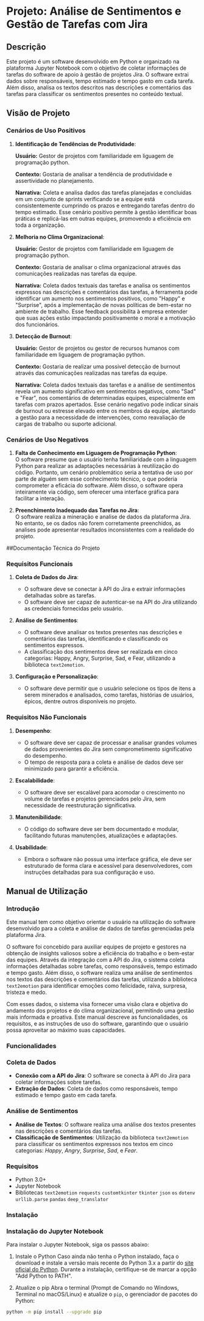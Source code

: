 # Projeto: Análise de Sentimentos e Gestão de Tarefas com Jira

## Descrição

Este projeto é um software desenvolvido em Python e organizado na plataforma Jupyter Notebook com o objetivo de coletar informações de tarefas do software de apoio à gestão de projetos Jira. O software extrai dados sobre responsáveis, tempo estimado e tempo gasto em cada tarefa. Além disso, analisa os textos descritos nas descrições e comentários das tarefas para classificar os sentimentos presentes no conteúdo textual.

## Visão de Projeto  

### Cenários de Uso Positivos  

1. **Identificação de Tendências de Produtividade**:

   **Usuário:** Gestor de projetos com familiaridade em liguagem de programação python.
   
   **Contexto:** Gostaria de analisar a tendência de produtividade e assertividade no planejamento.  

   **Narrativa:** Coleta e analisa dados das tarefas planejadas e concluidas em um conjunto de sprints verificando se a equipe está consistentemente cumprindo os prazos e entregando tarefas dentro do tempo estimado. Esse cenário positivo permite à gestão identificar boas práticas e replicá-las em outras equipes, promovendo a eficiência em toda a organização.  

2. **Melhoria no Clima Organizacional**:  

   **Usuário:** Gestor de projetos com familiaridade em liguagem de programação python.  

   **Contexto:** Gostaria de analisar o clima organizacional através das comunicações realizadas nas tarefas da equipe.  

   **Narrativa:** Coleta dados textuais das tarefas e analisa os sentimentos expressos nas descrições e comentários das tarefas, a ferramenta pode identificar um aumento nos sentimentos positivos, como "Happy" e "Surprise", após a implementação de novas políticas de bem-estar no ambiente de trabalho. Esse feedback possibilita à empresa entender que suas ações estão impactando positivamente o moral e a motivação dos funcionários.

3. **Detecção de Burnout**:  

   **Usuário:** Gestor de projetos ou gestor de recursos humanos com familiaridade em liguagem de programação python.  

   **Contexto:** Gostaria de realizar uma possivel detecção de burnout através das comunicações realizadas nas tarefas da equipe.  

   **Narrativa:** Coleta dados textuais das tarefas e a análise de sentimentos revela um aumento significativo em sentimentos negativos, como "Sad" e "Fear", nos comentários de determinadas equipes, especialmente em tarefas com prazos apertados. Esse cenário negativo pode indicar sinais de burnout ou estresse elevado entre os membros da equipe, alertando a gestão para a necessidade de intervenções, como reavaliação de cargas de trabalho ou suporte adicional.  

### Cenários de Uso Negativos  

1. **Falta de Conhecimento em Liguagem de Programação Python**:  
   O software presume que o usuário tenha familiaridade com a linguagem Python para realizar as adaptações necessárias à reutilização do código. Portanto, um cenário problemático seria a tentativa de uso por parte de alguém sem esse conhecimento técnico, o que poderia comprometer a eficácia do software. Além disso, o software opera inteiramente via código, sem oferecer uma interface gráfica para facilitar a interação.

2. **Preenchimento Inadequado das Tarefas no Jira**:  
   O software realiza a mineração e analise de dados da plataforma Jira. No entanto, se os dados não forem corretamente preenchidos, as analises pode apresentar resultados inconsistentes com a realidade do projeto.

##Documentação Técnica do Projeto

### Requisitos Funcionais

1. **Coleta de Dados do Jira**:
   - O software deve se conectar à API do Jira e extrair informações detalhadas sobre as tarefas.
   - O software deve ser capaz de autenticar-se na API do Jira utilizando as credenciais fornecidas pelo usuário.

2. **Análise de Sentimentos**:
   - O software deve analisar os textos presentes nas descrições e comentários das tarefas, identificando e classificando os sentimentos expressos.
   - A classificação dos sentimentos deve ser realizada em cinco categorias: Happy, Angry, Surprise, Sad, e Fear, utilizando a biblioteca `text2emotion`.

3. **Configuração e Personalização**:
   - O software deve permitir que o usuário selecione os tipos de itens a serem minerados e analisados, como tarefas, histórias de usuários, épicos, dentre outros disponíveis no projeto.

### Requisitos Não Funcionais

1. **Desempenho**:
   - O software deve ser capaz de processar e analisar grandes volumes de dados provenientes do Jira sem comprometimento significativo do desempenho.
   - O tempo de resposta para a coleta e análise de dados deve ser minimizado para garantir a eficiência.

2. **Escalabilidade**:
   - O software deve ser escalável para acomodar o crescimento no volume de tarefas e projetos gerenciados pelo Jira, sem necessidade de reestruturação significativa.

3. **Manutenibilidade**:
   - O código do software deve ser bem documentado e modular, facilitando futuras manutenções, atualizações e adaptações.

4. **Usabilidade**:
   - Embora o software não possua uma interface gráfica, ele deve ser estruturado de forma clara e acessível para desenvolvedores, com instruções detalhadas para sua configuração e uso.

## Manual de Utilização

### Introdução

Este manual tem como objetivo orientar o usuário na utilização do software desenvolvido para a coleta e análise de dados de tarefas gerenciadas pela plataforma Jira. 

O software foi concebido para auxiliar equipes de projeto e gestores na obtenção de insights valiosos sobre a eficiência do trabalho e o bem-estar das equipes. Através da integração com a API do Jira, o sistema coleta informações detalhadas sobre tarefas, como responsáveis, tempo estimado e tempo gasto. Além disso, o software realiza uma análise de sentimentos nos textos das descrições e comentários das tarefas, utilizando a biblioteca `text2emotion` para identificar emoções como felicidade, raiva, surpresa, tristeza e medo.

Com esses dados, o sistema visa fornecer uma visão clara e objetiva do andamento dos projetos e do clima organizacional, permitindo uma gestão mais informada e proativa. Este manual descreve as funcionalidades, os requisitos, e as instruções de uso do software, garantindo que o usuário possa aproveitar ao máximo suas capacidades.


### **Funcionalidades**

### Coleta de Dados

- **Conexão com a API do Jira**: O software se conecta à API do Jira para coletar informações sobre tarefas.
- **Extração de Dados**: Coleta de dados como responsáveis, tempo estimado e tempo gasto em cada tarefa.

### Análise de Sentimentos

- **Análise de Textos**: O software realiza uma análise dos textos presentes nas descrições e comentários das tarefas.
- **Classificação de Sentimentos**: Utilização da biblioteca `text2emotion` para classificar os sentimentos expressos nos textos em cinco categorias: *Happy*, *Angry*, *Surprise*, *Sad*, e *Fear*.

### Requisitos

- Python 3.0+
- Jupyter Notebook
- Bibliotecas
  `text2emotion`
  `requests`
  `customtkinter`
  `tkinter`
  `json`
  `os` 
  `dotenv`
  `urllib.parse`
  `pandas`
  `deep_translator`

### Instalação

### Instalação do Jupyter Notebook

Para instalar o Jupyter Notebook, siga os passos abaixo:

1. Instale o Python
Caso ainda não tenha o Python instalado, faça o download e instale a versão mais recente do Python 3.x a partir do [site oficial do Python](https://www.python.org/downloads/). Durante a instalação, certifique-se de marcar a opção "Add Python to PATH".

2. Atualize o pip
Abra o terminal (Prompt de Comando no Windows, Terminal no macOS/Linux) e atualize o `pip`, o gerenciador de pacotes do Python:  
  ```bash
  python -m pip install --upgrade pip
